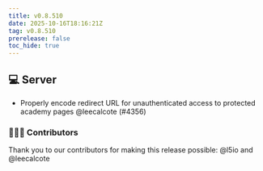 ```yaml
---
title: v0.8.510
date: 2025-10-16T18:16:21Z
tag: v0.8.510
prerelease: false
toc_hide: true
---
```


## 💻 Server

- Properly encode redirect URL for unauthenticated access to protected academy pages @leecalcote (#4356)

### 👨🏽‍💻 Contributors

Thank you to our contributors for making this release possible:
@l5io and @leecalcote

